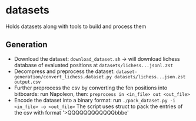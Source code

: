 # datasets
Holds datasets along with tools to build and process them

## Generation
- Download the dataset:
    `download_dataset.sh` -> will download lichess database of evaluated positions at `datasets/lichess...jsonl.zst`
- Decompress and preprocess the dataset:
    `dataset-generation/convert_lichess.dataset.py datasets/lichess...json.zst output.csv`
- Further preprocess the csv by converting the fen positions into bitboards:
    run Napoleon, then: `preprocess in <in_file> out <out_file>`
- Encode the dataset into a binary format:
    run `./pack_dataset.py -i <in_file> -o <out_file>`
    The script uses struct to pack the entries of the csv with format '>QQQQQQQQQQQQbbbe'
